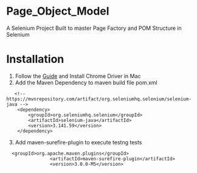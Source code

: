 # Page_Object_Model
A Selenium Project Built to master Page Factory and POM Structure in Selenium

# Installation
1. Follow the [Guide](https://www.swtestacademy.com/install-chrome-driver-on-mac/) and  Install Chrome Driver in  Mac
2. Add the Maven Dependency to maven build file pom.xml
```
   <!-- https://mvnrepository.com/artifact/org.seleniumhq.selenium/selenium-java -->
    <dependency>
        <groupId>org.seleniumhq.selenium</groupId>
        <artifactId>selenium-java</artifactId>
        <version>3.141.59</version>
    </dependency>
```
3. Add maven-surefire-plugin to execute testng tests
```
  <groupId>org.apache.maven.plugins</groupId>
                <artifactId>maven-surefire-plugin</artifactId>
                <version>3.0.0-M5</version>
```